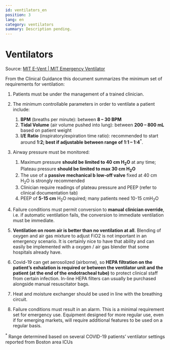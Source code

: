 ```yaml
---
id: ventilators_en
position: 3
lang: en
category: ventilators
summary: Description pending.
---
```


# Ventilators

Source: [MIT E-Vent | MIT Emergency Ventilator](https://e-vent.mit.edu/clinical/key-ventilation-specifications/)

From the Clinical Guidance this document summarizes the minimum set of requirements for ventilation:

1. Patients must be under the management of a trained clinician.
2. The minimum controllable parameters in order to ventilate a patient include:
   
    1. **BPM** (breaths per minute): between **8 – 30 BPM**
    2. **Tidal Volume** (air volume pushed into lung): between **200 – 800 mL** based on patient weight
    3. **I/E Ratio** (inspiratory/expiration time ratio): recommended to start around **1:2; best if adjustable between range of 1:1 – 1:4**<sup>*</sup>.
   
3. Airway pressure must be monitored:
   
    1. Maximum pressure **should be limited to 40 cm H<sub>2</sub>O** at any time; Plateau pressure **should be limited to max 30 cm H<sub>2</sub>O**
    2. The use of a **passive mechanical b
    low-off valve** fixed at 40 cm H<sub>2</sub>O is strongly recommended
    3. Clinician require readings of plateau pressure and PEEP (refer to clinical documentation tab)
    4. PEEP of **5-15 cm** H<sub>2</sub>O required; many patients need 10-15
     cmH<sub>2</sub>O

4. Failure conditions must permit conversion to **manual clinician override**, i.e. if automatic ventilation fails, the conversion to immediate ventilation must be immediate.

5. **Ventilation on room air is better than no ventilation at all**. Blending of oxygen and air gas mixture to adjust FiO2 is not important in an emergency scenario.  It is certainly nice to have that ability and can easily be implemented with a oxygen / air gas blender that some hospitals already have.

6. Covid-19 can get aerosolized (airborne), so **HEPA filtration on the patient’s exhalation is required or between the ventilator unit and the patient (at the end of the endotracheal tube)** to protect clinical staff from certain infection. In-line HEPA filters can usually be purchased alongside manual resuscitator bags.

7. Heat and moisture exchanger should be used in line with the breathing circuit.

8. Failure conditions must result in an alarm. This is a minimal requirement set for emergency use. Equipment designed for more regular use, even if for emerging markets, will require additional features to be used on a regular basis. 

<sup>*</sup> Range determined based on several COVID-19 patients’ ventilator settings reported from Boston area ICUs

